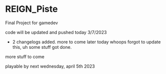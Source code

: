 # REIGN_Piste
 Final Project for gamedev
 
 code will be updated and pushed today 3/7/2023
 - 2 changelogs added. more to come later today
 whoops forgot to update this, uh some stuff got done. 
 
 more stuff to come
 
 playable by next wednesday, april 5th 2023